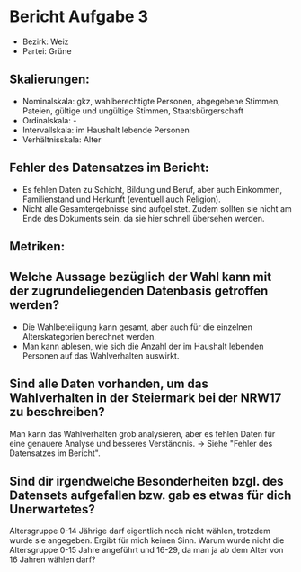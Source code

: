# Bericht Aufgabe 3

* Bezirk: Weiz
* Partei: Grüne


## Skalierungen:
* Nominalskala: gkz, wahlberechtigte Personen, abgegebene Stimmen, Pateien, gültige und ungültige Stimmen, Staatsbürgerschaft
* Ordinalskala: - 
* Intervallskala: im Haushalt lebende Personen
* Verhältnisskala: Alter


## Fehler des Datensatzes im Bericht:
* Es fehlen Daten zu Schicht, Bildung und Beruf, aber auch Einkommen, Familienstand und Herkunft (eventuell auch Religion).
* Nicht alle Gesamtergebnisse sind aufgelistet. Zudem sollten sie nicht am Ende des Dokuments sein, da sie hier schnell übersehen werden.


## Metriken:


## Welche Aussage bezüglich der Wahl kann mit der zugrundeliegenden Datenbasis getroffen werden?
* Die Wahlbeteiligung kann gesamt, aber auch für die einzelnen Alterskategorien berechnet werden.
* Man kann ablesen, wie sich die Anzahl der im Haushalt lebenden Personen auf das Wahlverhalten auswirkt.


## Sind alle Daten vorhanden, um das Wahlverhalten in der Steiermark bei der NRW17 zu beschreiben?
Man kann das Wahlverhalten grob analysieren, aber es fehlen Daten für eine genauere Analyse und besseres Verständnis. 
-> Siehe "Fehler des Datensatzes im Bericht". 


## Sind dir irgendwelche Besonderheiten bzgl. des Datensets aufgefallen bzw. gab es etwas für dich Unerwartetes?
Altersgruppe 0-14 Jährige darf eigentlich noch nicht wählen, trotzdem wurde sie angegeben. Ergibt für mich keinen Sinn.
Warum wurde nicht die Altersgruppe 0-15 Jahre angeführt und 16-29, da man ja ab dem Alter von 16 Jahren wählen darf?
